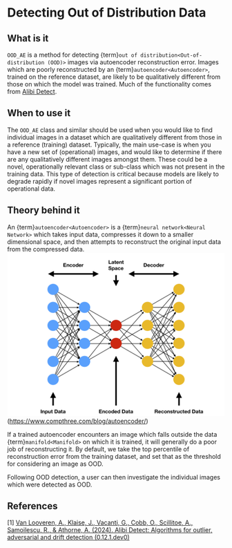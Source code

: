 # Detecting Out of Distribution Data

## What is it

`OOD_AE` is a method for detecting {term}`out of distribution<Out-of-distribution (OOD)>` images via autoencoder reconstruction error. Images which are poorly reconstructed by an {term}`autoencoder<Autoencoder>`, trained on the reference dataset, are likely to be qualitatively different from those on which the model was trained. Much of the functionality comes from [Alibi Detect](https://github.com/SeldonIO/alibi-detect).
## When to use it

The `OOD_AE` class and similar should be used when you would like to find individual images in a dataset which are qualitatively different from those in a reference (training) dataset. Typically, the main use-case is when you have a new set of (operational) images, and would like to determine if there are any qualitatively different images amongst them. These could be a novel, operationally relevant class or sub-class which was not present in the training data. This type of detection is critical because models are likely to degrade rapidly if novel images represent a significant portion of operational data.

## Theory behind it

An {term}`autoencoder<Autoencoder>` is a {term}`neural network<Neural Network>` which takes input data, compresses it down to a smaller dimensional space, and then attempts to reconstruct the original input data from the compressed data.
![ae](./images/ae.png) (https://www.compthree.com/blog/autoencoder/)

If a trained autoencoder encounters an image which falls outside the data {term}`manifold<Manifold>` on which it is trained, it will generally do a poor job of reconstructing it. By default, we take the top percentile of reconstruction error from the training dataset, and set that as the threshold for considering an image as OOD.

Following OOD detection, a user can then investigate the individual images which were detected as OOD.

## References
[1] [Van Looveren, A., Klaise, J., Vacanti, G., Cobb, O., Scillitoe, A., Samoilescu, R., & Athorne, A. (2024). Alibi Detect: Algorithms for outlier, adversarial and drift detection (0.12.1.dev0)](https://github.com/SeldonIO/alibi-detect)